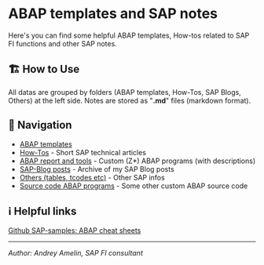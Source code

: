 # ABAP templates and SAP notes

Here's you can find some helpful ABAP templates, How-tos related to SAP FI functions and other SAP notes.

## 🏗️ How to Use
All datas are grouped by folders (ABAP templates, How-Tos, SAP Blogs, Others) at the left side. Notes are stored as "**.md**" files (markdown format).

## 🧭 Navigation

- [ABAP templates](https://github.com/aamelin1/ABAP-templates/blob/main/01%20ABAP%20templates/00_ABAP_Index.md)
- [How-Tos](https://github.com/aamelin1/ABAP-templates/tree/main/10%20How-Tos/00_How-Tos_Index.md) - Short SAP technical articles
- [ABAP report and tools](https://github.com/aamelin1/ABAP-templates/tree/main/60%20ABAP%20reports%20and%20tools/00_Rep_Index.md) - Custom (Z*) ABAP programs (with descriptions)
- [SAP-Blog posts](https://github.com/aamelin1/ABAP-templates/tree/main/70%20SAPBlog%20posts/00_Posts_Index.md) - Archive of my SAP Blog posts
- [Others (tables, tcodes etc)](https://github.com/aamelin1/ABAP-templates/blob/main/80%20Others/SAP%20Tables%2C%20tcodes%2C%20progs%20etc.md) - Other SAP infos
- [Source code ABAP programs](https://github.com/aamelin1/ABAP-templates/tree/main/90%20Source%20code%20ABAP%20prog) - Some other custom ABAP source code

## ℹ️ Helpful links

[Github SAP-samples: ABAP cheat sheets](https://github.com/SAP-samples/abap-cheat-sheets/blob/main/01_Internal_Tables.md)

---

*Author: Andrey Amelin, SAP FI consultant*
